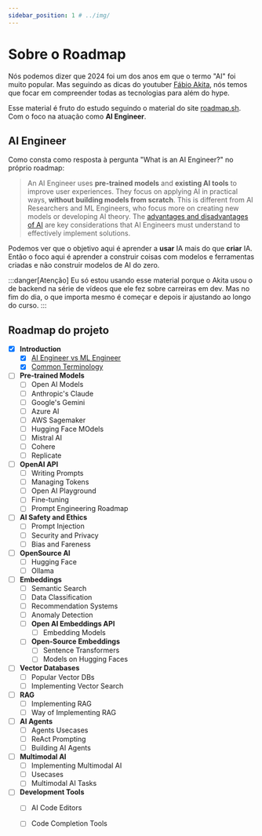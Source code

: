 ```yaml
---
sidebar_position: 1 # ../img/
---
```


# Sobre o Roadmap

Nós podemos dizer que 2024 foi um dos anos em que o termo "AI" foi muito popular. Mas seguindo as dicas do youtuber  [Fábio Akita](https://www.youtube.com/@Akitando), nós temos que focar em compreender todas as tecnologias para além do hype.

Esse material é fruto do estudo seguindo o material do site [roadmap.sh](https://roadmap.sh/ai-engineer). Com o foco na atuação como **AI Engineer**.

## AI Engineer

Como consta como resposta à pergunta "What is an AI Engineer?" no próprio roadmap:
  
> An AI Engineer uses **pre-trained models** and **existing AI tools** to improve user experiences. They focus on applying AI in practical ways, **without building models from scratch**. This is different from AI Researchers and ML Engineers, who focus more on creating new models or developing AI theory. The [advantages and disadvantages of AI](https://towardsdatascience.com/advantages-and-disadvantages-of-artificial-intelligence-182a5ef6588c) are key considerations that AI Engineers must understand to effectively implement solutions.

Podemos ver que o objetivo aqui é aprender a **usar** IA mais do que **criar** IA. Então o foco aqui é aprender a construir coisas com modelos e ferramentas criadas e não construir modelos de AI do zero.

:::danger[Atenção]
Eu só estou usando esse material porque o Akita usou o de backend na série de vídeos que ele fez sobre carreiras em dev. Mas no fim do dia, o que importa mesmo é começar e depois ir ajustando ao longo do curso.
:::

## Roadmap do projeto

- [x] **Introduction**
  - [x] [AI Engineer vs ML Engineer](./02-intro/01-ai-ml.md)
  - [x] [Common Terminology](./02-intro/02-Terminologia.md)
- [ ] **Pre-trained Models**
  - [ ] Open AI Models
  - [ ] Anthropic's Claude
  - [ ] Google's Gemini
  - [ ] Azure AI
  - [ ] AWS Sagemaker
  - [ ] Hugging Face MOdels
  - [ ] Mistral AI
  - [ ] Cohere
  - [ ] Replicate
- [ ] **OpenAI API**
  - [ ] Writing Prompts
  - [ ] Managing Tokens
  - [ ] Open AI Playground
  - [ ] Fine-tuning
  - [ ] Prompt Engineering Roadmap
- [ ] **AI Safety and Ethics**
  - [ ] Prompt Injection
  - [ ] Security and Privacy
  - [ ] Bias and Fareness
- [ ] **OpenSource AI**
  - [ ] Hugging Face
  - [ ] Ollama
- [ ] **Embeddings**
  - [ ] Semantic Search
  - [ ] Data Classification
  - [ ] Recommendation Systems
  - [ ] Anomaly Detection
  - [ ] **Open AI Embeddings API**
    - [ ] Embedding Models
  - [ ] **Open-Source Embeddings**
    - [ ] Sentence Transformers
    - [ ] Models on Hugging Faces
- [ ] **Vector Databases**
  - [ ] Popular Vector DBs
  - [ ] Implementing Vector Search
- [ ] **RAG**
  - [ ] Implementing RAG
  - [ ] Way of Implementing RAG
- [ ] **AI Agents**
  - [ ] Agents Usecases
  - [ ] ReAct Prompting
  - [ ] Building AI Agents
- [ ] **Multimodal AI**
  - [ ] Implementing Multimodal AI
  - [ ] Usecases
  - [ ] Multimodal AI Tasks
- [ ] **Development Tools**
  - [ ] AI Code Editors
  - [ ] Code Completion Tools


